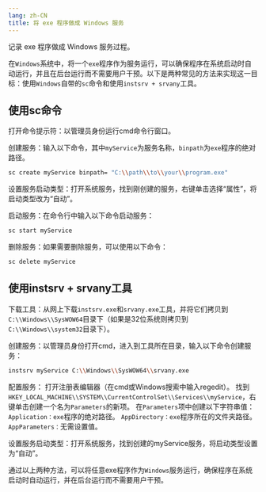 ```yaml
---
lang: zh-CN
title: 将 exe 程序做成 Windows 服务
---
```

记录 exe 程序做成 Windows 服务过程。


在`Windows`系统中，将一个`exe`程序作为服务运行，可以确保程序在系统启动时自动运行，并且在后台运行而不需要用户干预。以下是两种常见的方法来实现这一目标：使用`Windows`自带的`sc`命令和使用`instsrv + srvany`工具。

## 使用sc命令

打开命令提示符：以管理员身份运行cmd命令行窗口。

创建服务：输入以下命令，其中`myService`为服务名称，`binpath`为`exe`程序的绝对路径。

```bash
sc create myService binpath= "C:\\path\\to\\your\\program.exe"

```

设置服务启动类型：打开系统服务，找到刚创建的服务，右键单击选择“属性”，将启动类型改为“自动”。

启动服务：在命令行中输入以下命令启动服务：

```bash
sc start myService

```

删除服务：如果需要删除服务，可以使用以下命令：

```bash
sc delete myService

```

## 使用instsrv + srvany工具

下载工具：从网上下载`instsrv.exe`和`srvany.exe`工具，并将它们拷贝到`C:\\Windows\\SysWOW64`目录下（如果是32位系统则拷贝到`C:\\Windows\\system32`目录下）。

创建服务：以管理员身份打开cmd，进入到工具所在目录，输入以下命令创建服务：

```bash
instsrv myService C:\\Windows\\SysWOW64\\srvany.exe

```

配置服务： 打开注册表编辑器（在cmd或Windows搜索中输入regedit）。 找到`HKEY_LOCAL_MACHINE\\SYSTEM\\CurrentControlSet\\Services\\myService`，右键单击创建一个名为`Parameters`的新项。 在`Parameters`项中创建以下字符串值： `Application：exe`程序的绝对路径。 `AppDirectory：exe`程序所在的文件夹路径。 `AppParameters：`无需设置值。

设置服务启动类型：打开系统服务，找到创建的myService服务，将启动类型设置为“自动”。

通过以上两种方法，可以将任意exe程序作为`Windows`服务运行，确保程序在系统启动时自动运行，并在后台运行而不需要用户干预。
